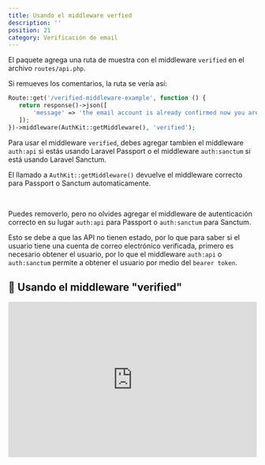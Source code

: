 ```yaml
---
title: Usando el middleware verfied
description: ''
position: 21
category: Verificación de email
---
```


El paquete agrega una ruta de muestra con el middleware `verified` en el archivo `routes/api.php`.

Si remueves los comentarios, la ruta se vería así:

```php
Route::get('/verified-middleware-example', function () {
   return response()->json([
       'message' => 'the email account is already confirmed now you are able to see this message...',
   ]);
})->middleware(AuthKit::getMiddleware(), 'verified');
```

Para usar el middleware `verified`, debes agregar tambien el middleware `auth:api` si estás usando Laravel Passport o el middleware `auth:sanctum` si está usando Laravel Sanctum.

<alert>

El llamado a `AuthKit::getMiddleware()` devuelve el middleware correcto para Passport o Sanctum automaticamente.

<br>

Puedes removerlo, pero no olvides agregar el middleware de autenticación correcto en su lugar `auth:api` para Passport o `auth:sanctum` para Sanctum.

</alert>

Esto se debe a que las API no tienen estado, por lo que para saber si el usuario tiene una cuenta de correo electrónico verificada, primero es necesario obtener el usuario, por lo que el middleware `auth:api` o `auth:sanctum` permite a obtener el usuario por medio del `bearer token`.

## 🍿 Usando el middleware "verified"

<iframe style="width: 100%" height="315" src="https://www.youtube.com/embed/yrKTAUezkkQ" frameborder="0" allow="accelerometer; autoplay; clipboard-write; encrypted-media; gyroscope; picture-in-picture" allowfullscreen></iframe>